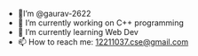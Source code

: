 - 👋I’m @gaurav-2622
- 🔭 I’m currently working on C++ programming 
- 🌱 I’m currently learning Web Dev
- 📫 How to reach me: 12211037.cse@gmail.com

